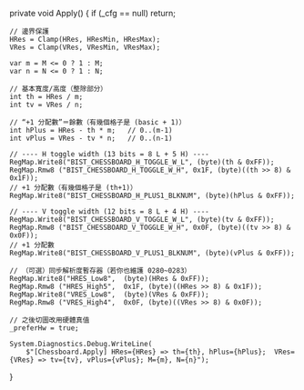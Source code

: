 private void Apply()
{
    if (_cfg == null) return;

    // 邊界保護
    HRes = Clamp(HRes, HResMin, HResMax);
    VRes = Clamp(VRes, VResMin, VResMax);

    var m = M <= 0 ? 1 : M;
    var n = N <= 0 ? 1 : N;

    // 基本寬度/高度（整除部分）
    int th = HRes / m;
    int tv = VRes / n;

    // “+1 分配數”＝餘數（有幾個格子是 (basic + 1)）
    int hPlus = HRes - th * m;   // 0..(m-1)
    int vPlus = VRes - tv * n;   // 0..(n-1)

    // ---- H toggle width (13 bits = 8 L + 5 H) ----
    RegMap.Write8("BIST_CHESSBOARD_H_TOGGLE_W_L", (byte)(th & 0xFF));
    RegMap.Rmw8 ("BIST_CHESSBOARD_H_TOGGLE_W_H", 0x1F, (byte)((th >> 8) & 0x1F));
    // +1 分配數（有幾個格子是 (th+1)）
    RegMap.Write8("BIST_CHESSBOARD_H_PLUS1_BLKNUM", (byte)(hPlus & 0xFF));

    // ---- V toggle width (12 bits = 8 L + 4 H) ----
    RegMap.Write8("BIST_CHESSBOARD_V_TOGGLE_W_L", (byte)(tv & 0xFF));
    RegMap.Rmw8 ("BIST_CHESSBOARD_V_TOGGLE_W_H", 0x0F, (byte)((tv >> 8) & 0x0F));
    // +1 分配數
    RegMap.Write8("BIST_CHESSBOARD_V_PLUS1_BLKNUM", (byte)(vPlus & 0xFF));

    // （可選）同步解析度暫存器（若你也維護 0280~0283）
    RegMap.Write8("HRES_Low8",  (byte)(HRes & 0xFF));
    RegMap.Rmw8 ("HRES_High5",  0x1F, (byte)((HRes >> 8) & 0x1F));
    RegMap.Write8("VRES_Low8",  (byte)(VRes & 0xFF));
    RegMap.Rmw8 ("VRES_High4",  0x0F, (byte)((VRes >> 8) & 0x0F));

    // 之後切圖改用硬體真值
    _preferHw = true;

    System.Diagnostics.Debug.WriteLine(
        $"[Chessboard.Apply] HRes={HRes} => th={th}, hPlus={hPlus};  VRes={VRes} => tv={tv}, vPlus={vPlus}; M={m}, N={n}");
}